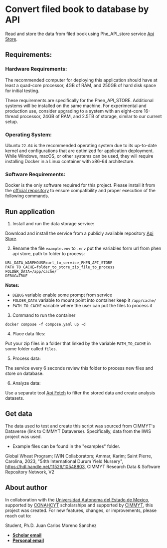 # Convert filed book to database by API

Read and store the data from filed book using Phe_API_store service [Api Store](https://github.com/carlosmorenophd/phen_api_store).

## Requirements:

### Hardware Requirements: 

The recommended computer for deploying this application should have at least a quad-core processor, 4GB of RAM, and 250GB of hard disk space for initial testing.

These requirements are specifically for the Phen_API_STORE. Additional systems will be installed on the same machine. For experimental and production use, consider upgrading to a system with an eight-core 16-thread processor, 24GB of RAM, and 2.5TB of storage, similar to our current setup.

### Operating System: 

Ubuntu `22.04` is the recommended operating system due to its up-to-date kernel and configurations that are optimized for application deployment. While Windows, macOS, or other systems can be used, they will require installing Docker in a Linux container with x86-64 architecture.

### Software Requirements: 

Docker is the only software required for this project. Please install it from the [official repository](https://www.digitalocean.com/community/tutorials/how-to-install-and-use-docker-on-ubuntu-22-04) to ensure compatibility and proper execution of the following commands.


## Run application


1. Install and run the data storage service:

Download and install the service from a publicly available repository [Api Store](https://github.com/carlosmorenophd/phen_api_store).

2. Rename the file `example.env` to `.env` put the variables form url from phen api store, path to folder to process:


```
URL_DATA_WAREHOUSE=url_to_service_PHEN_API_STORE
PATH_TO_CACHE=folder_to_store_zip_file_to_process
FOLDER_DATA=/app/cache/
DEBUG=TRUE
```
**Notes:**
* `DEBUG` variable enable some prompt from service
* `FOLDER_DATA` variable to mount point into container keep it `/app/cache/`
* `PATH_TO_CACHE` variable where the user can put the files to process it

3. Command to run the container

```shell
docker compose -f compose.yaml up -d
```
4. Place data files:

Put your zip files in a folder that linked by the variable `PATH_TO_CACHE` in some folder called `files`.

5. Process data:

The service every 6 seconds review this folder to process new files and store on database.

6. Analyze data:

Use a separate tool [Api Fetch](https://github.com/carlosmorenophd/phen_api_fetch) to filter the stored data and create analysis datasets.


## Get data

The data used to test and create this script was sourced from CIMMYT's Dataverse (link to CIMMYT Dataverse). Specifically, data from the IWIS project was used.


* Example files can be found in the "examples" folder.

Global Wheat Program; IWIN Collaborators; Ammar, Karim; Saint Pierre, Carolina, 2023, "54th International Durum Yield Nursery", https://hdl.handle.net/11529/10548803, CIMMYT Research Data & Software Repository Network, V2



## About author


In collaboration with the [Universidad Autonoma del Estado de Mexico](https://www.uaemex.mx/), supported by [CONAHCYT](https://conahcyt.mx/) scholarships and supported by [CIMMYT](https://www.cimmyt.org/es/), this project was created. For new features, changes, or improvements, please reach out to:

Student, Ph.D. Juan Carlos Moreno Sanchez

* **[Scholar email](mailto:jcmorenos001@alumno.uaemex.mx)**
* **[Personal email](mailto:carlos.moreno.phd@gmail.com)**


